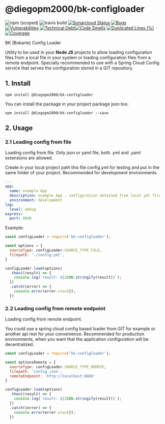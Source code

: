 # @diegopm2000/bk-configloader

![npm (scoped)](https://img.shields.io/npm/v/@diegopm2000/bk-configloader)
![travis build](https://travis-ci.org/diegopm2000-boilerplate/bk-configloader.svg?branch=master)
[![Sonarcloud Status](https://sonarcloud.io/api/project_badges/measure?project=com.lapots.breed.judge:judge-rule-engine&metric=alert_status)](https://sonarcloud.io/dashboard?id=bk-configloader)
[![Bugs](https://sonarcloud.io/api/project_badges/measure?project=bk-configloader&metric=bugs)](https://sonarcloud.io/dashboard?id=bk-configloader)
[![Vulnerabilities](https://sonarcloud.io/api/project_badges/measure?project=bk-configloader&metric=vulnerabilities)](https://sonarcloud.io/dashboard?id=bk-configloader)
[![Technical Debt](https://sonarcloud.io/api/project_badges/measure?project=bk-configloader&metric=sqale_index)](https://sonarcloud.io/dashboard?id=bk-configloader)[![Code Smells](https://sonarcloud.io/api/project_badges/measure?project=bk-configloader&metric=code_smells)](https://sonarcloud.io/dashboard?id=bk-configloader)
[![Duplicated Lines (%)](https://sonarcloud.io/api/project_badges/measure?project=bk-configloader&metric=duplicated_lines_density)](https://sonarcloud.io/dashboard?id=bk-configloader)
[![Coverage](https://sonarcloud.io/api/project_badges/measure?project=bk-configloader&metric=coverage)](https://sonarcloud.io/dashboard?id=bk-configloader)

BK (Bokarte) Config Loader

Utility to be used in your __Node JS__ projects to allow loading configuration files from a local file in your system or loading configuration files from a remote endpoint. Specially recommended to use with a Spring Cloud Config service that serves the configuration stored in a GIT repository.

## 1. Install

```shell
npm install @diegopm2000/bk-configloader
```

You can install the package in your project package json too:

```shell
npm install @diegopm2000/bk-configloader --save
```

## 2. Usage

### 2.1 Loading config from file

Loading config from file. Only json or yaml file, both .yml and .yaml extensions are allowed.

Create in your local project path this file config.yml for testing and put in the same folder of your project. Recommended for development environments.

```yml
---
app:
  name: example App
  description: example App - configuration obtained from local yml file
  environment: development
log:
  level: debug
express:
  port: 8080
```

Example:

```javascript
const configLoader = require('bk-configloader');

const options = {
  sourceType: configLoader.SOURCE_TYPE_FILE,
  filepath: './config.yml',
}

configLoader.load(options)
  .then((result) => {
    console.log(`result: ${JSON.stringify(result)}`);
  })
  .catch((error) => {
    console.error(error.stack});
  })
```

### 2.2 Loading config from remote endpoint

Loading config from remote endpoint.

You could use a spring cloud config based loader from GIT for example or another api rest for your convenience. Recommended for production environments, when you want that the application configuration will be decentralized.

```javascript
const configLoader = require('bk-configloader');

const optionsRemote = {
  sourceType: configLoader.SOURCE_TYPE_REMOTE,
  filepath: 'config.json',
  remoteEndpoint: 'http://localhost:8888'
}

configLoader.load(options)
  .then((result) => {
    console.log(`result: ${JSON.stringify(result)}`);
  })
  .catch((error) => {
    console.error(error.stack});
  })
```
